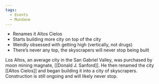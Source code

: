 ```yaml
---
tags:
  - Events
  - Mundane
---
```

- Renames it Altos Cielos
- Starts building more city on top of the city
- Weirdly obsessed with getting high (vertically, not drugs)
-  There’s never any top, the skyscrapers will never stop being built

Los Altos, an average city in the San Gabriel Valley, was purchased by moon mining magnate, [[Donald J. Sanford]]. He then renamed the city [[Altos Cielos]] and began building it into a city of skyscrapers. Construction is still ongoing and will likely never stop.
